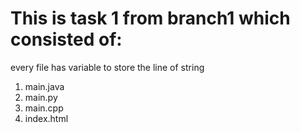 # This is task 1 from branch1 which consisted of:

every file has variable to store the line of string

1. main.java
2. main.py
3. main.cpp
4. index.html
